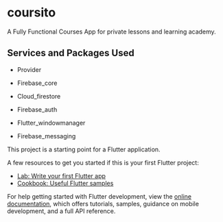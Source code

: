 # coursito

A Fully Functional Courses App for private lessons and learning academy.

## Services and Packages Used 

- Provider

- Firebase_core

- Cloud_firestore

- Firebase_auth

- Flutter_windowmanager

- Firebase_messaging



This project is a starting point for a Flutter application.

A few resources to get you started if this is your first Flutter project:

- [Lab: Write your first Flutter app](https://docs.flutter.dev/get-started/codelab)
- [Cookbook: Useful Flutter samples](https://docs.flutter.dev/cookbook)

For help getting started with Flutter development, view the
[online documentation](https://docs.flutter.dev/), which offers tutorials,
samples, guidance on mobile development, and a full API reference.
